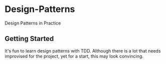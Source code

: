 # Design-Patterns
Design Patterns in Practice

## Getting Started
It's fun to learn design patterns with TDD. Although there is a lot that needs improvised for the project, yet for a start, this may look convincing.
